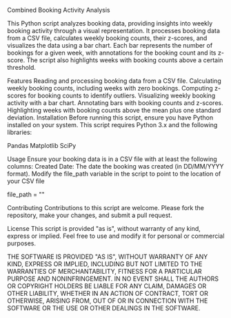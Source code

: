 Combined Booking Activity Analysis

This Python script analyzes booking data, providing insights into weekly booking activity through a visual representation. It processes booking data from a CSV file, calculates weekly booking counts, their z-scores, and visualizes the data using a bar chart. Each bar represents the number of bookings for a given week, with annotations for the booking count and its z-score. The script also highlights weeks with booking counts above a certain threshold.

Features
Reading and processing booking data from a CSV file.
Calculating weekly booking counts, including weeks with zero bookings.
Computing z-scores for booking counts to identify outliers.
Visualizing weekly booking activity with a bar chart.
Annotating bars with booking counts and z-scores.
Highlighting weeks with booking counts above the mean plus one standard deviation.
Installation
Before running this script, ensure you have Python installed on your system. This script requires Python 3.x and the following libraries:

Pandas
Matplotlib
SciPy

Usage
Ensure your booking data is in a CSV file with at least the following columns:
Created Date: The date the booking was created (in DD/MM/YYYY format).
Modify the file_path variable in the script to point to the location of your CSV file

file_path = ""

Contributing
Contributions to this script are welcome. Please fork the repository, make your changes, and submit a pull request.

License
This script is provided "as is", without warranty of any kind, express or implied. Feel free to use and modify it for personal or commercial purposes.

THE SOFTWARE IS PROVIDED "AS IS", WITHOUT WARRANTY OF ANY KIND, EXPRESS OR
IMPLIED, INCLUDING BUT NOT LIMITED TO THE WARRANTIES OF MERCHANTABILITY,
FITNESS FOR A PARTICULAR PURPOSE AND NONINFRINGEMENT. IN NO EVENT SHALL THE
AUTHORS OR COPYRIGHT HOLDERS BE LIABLE FOR ANY CLAIM, DAMAGES OR OTHER
LIABILITY, WHETHER IN AN ACTION OF CONTRACT, TORT OR OTHERWISE, ARISING FROM,
OUT OF OR IN CONNECTION WITH THE SOFTWARE OR THE USE OR OTHER DEALINGS IN THE
SOFTWARE.


